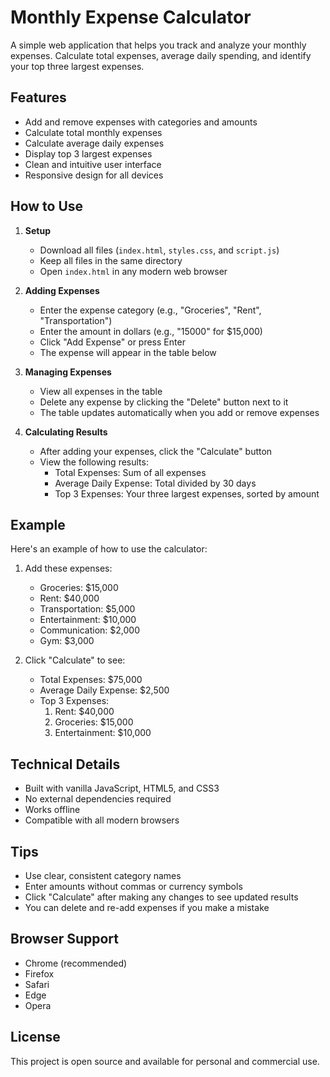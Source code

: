 # Monthly Expense Calculator

A simple web application that helps you track and analyze your monthly expenses. Calculate total expenses, average daily spending, and identify your top three largest expenses.

## Features

- Add and remove expenses with categories and amounts
- Calculate total monthly expenses
- Calculate average daily expenses
- Display top 3 largest expenses
- Clean and intuitive user interface
- Responsive design for all devices

## How to Use

1. **Setup**
   - Download all files (`index.html`, `styles.css`, and `script.js`)
   - Keep all files in the same directory
   - Open `index.html` in any modern web browser

2. **Adding Expenses**
   - Enter the expense category (e.g., "Groceries", "Rent", "Transportation")
   - Enter the amount in dollars (e.g., "15000" for $15,000)
   - Click "Add Expense" or press Enter
   - The expense will appear in the table below

3. **Managing Expenses**
   - View all expenses in the table
   - Delete any expense by clicking the "Delete" button next to it
   - The table updates automatically when you add or remove expenses

4. **Calculating Results**
   - After adding your expenses, click the "Calculate" button
   - View the following results:
     - Total Expenses: Sum of all expenses
     - Average Daily Expense: Total divided by 30 days
     - Top 3 Expenses: Your three largest expenses, sorted by amount

## Example

Here's an example of how to use the calculator:

1. Add these expenses:
   - Groceries: $15,000
   - Rent: $40,000
   - Transportation: $5,000
   - Entertainment: $10,000
   - Communication: $2,000
   - Gym: $3,000

2. Click "Calculate" to see:
   - Total Expenses: $75,000
   - Average Daily Expense: $2,500
   - Top 3 Expenses:
     1. Rent: $40,000
     2. Groceries: $15,000
     3. Entertainment: $10,000

## Technical Details

- Built with vanilla JavaScript, HTML5, and CSS3
- No external dependencies required
- Works offline
- Compatible with all modern browsers

## Tips

- Use clear, consistent category names
- Enter amounts without commas or currency symbols
- Click "Calculate" after making any changes to see updated results
- You can delete and re-add expenses if you make a mistake

## Browser Support

- Chrome (recommended)
- Firefox
- Safari
- Edge
- Opera

## License

This project is open source and available for personal and commercial use. 